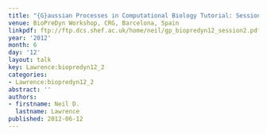 ```yaml
---
title: "{G}aussian Processes in Computational Biology Tutorial: Session 2"
venue: BioPreDyn Workshop, CRG, Barcelona, Spain
linkpdf: ftp://ftp.dcs.shef.ac.uk/home/neil/gp_biopredyn12_session2.pdf
year: '2012'
month: 6
day: '12'
layout: talk
key: Lawrence:biopredyn12_2
categories:
- Lawrence:biopredyn12_2
abstract: ''
authors:
- firstname: Neil D.
  lastname: Lawrence
published: 2012-06-12
---
```

